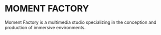 # MOMENT FACTORY
Moment Factory is a multimedia studio specializing in the conception and production of immersive environments.
